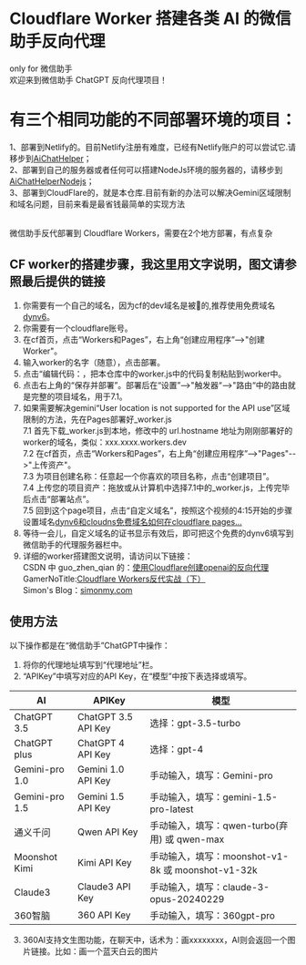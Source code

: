 # Cloudflare Worker 搭建各类 AI 的微信助手反向代理 
only for 微信助手<br>
欢迎来到微信助手 ChatGPT 反向代理项目！<br>

# 有三个相同功能的不同部署环境的项目：
1、部署到Netlify的。目前Netlify注册有难度，已经有Netlify账户的可以尝试它.请移步到[AiChatHelper](https://github.com/GeekinGH/AiChatHelper)；<br>
2、部署到自己的服务器或者任何可以搭建NodeJs环境的服务器的，请移步到[AiChatHelperNodejs](https://github.com/GeekinGH/AiChatHelperNodejs)；<br>
3、部署到CloudFlare的，就是本仓库.目前有新的办法可以解决Gemini区域限制和域名问题，目前来看是最省钱最简单的实现方法<br>
<br>

微信助手反代部署到 Cloudflare Workers，需要在2个地方部署，有点复杂
## CF worker的搭建步骤，我这里用文字说明，图文请参照最后提供的链接
1. 你需要有一个自己的域名，因为cf的dev域名是被🧱的,推荐使用免费域名[dynv6](https://dynv6.com)。
2. 你需要有一个cloudflare账号。
3. 在cf首页，点击“Workers和Pages”，右上角“创建应用程序”-->"创建Worker"。
4. 输入worker的名字（随意），点击部署。
5. 点击“编辑代码：，把本仓库中的worker.js中的代码复制粘贴到worker中。
6. 点击右上角的“保存并部署”。部署后在“设置”-->"触发器“-->"路由“中的路由就是完整的项目域名，用于7.1。
7. 如果需要解决gemini“User location is not supported for the API use”区域限制的方法，先在Pages部署好_worker.js<br>
   7.1 首先下载_worker.js到本地，修改中的 url.hostname 地址为刚刚部署好的worker的域名，类似：xxx.xxxx.workers.dev<br>
   7.2 在cf首页，点击“Workers和Pages”，右上角“创建应用程序”-->"Pages"-->"上传资产"。<br>
   7.3 为项目创建名称：任意起一个你喜欢的项目名称，点击“创建项目”。<br>
   7.4 上传您的项目资产：拖放或从计算机中选择7.1中的_worker.js，上传完毕后点击“部署站点”。<br>
   7.5 回到这个page项目，点击“自定义域名”，按照这个视频的4:15开始的步骤设置域名[dynv6和cloudns免费域名如何在cloudflare pages...](https://www.youtube.com/watch?v=s-BIB4eyQRM)<br> 
8. 等待一会儿，自定义域名的证书显示有效后，即可把这个免费的dynv6填写到微信助手的代理服务器栏中。
9. 详细的worker搭建图文说明，请访问以下链接：<br>
CSDN 中 guo_zhen_qian 的：[使用Cloudflare创建openai的反向代理](https://blog.csdn.net/guo_zhen_qian/article/details/134957351)<br>
GamerNoTitle:[Cloudflare Workers反代实战（下）](https://bili33.top/posts/Cloudflare-Workers-Section2/)<br>
Simon's Blog：[simonmy.com](https://simonmy.com/posts/使用netlify反向代理google-palm-api.html)<br>

## 使用方法
以下操作都是在“微信助手”ChatGPT中操作：
1. 将你的代理地址填写到“代理地址”栏。
2. “APIKey”中填写对应的API Key，在“模型”中按下表选择或填写。

| AI       | APIKey      | 模型            |
|-----------|-------------|-----------------|
| ChatGPT 3.5  | ChatGPT 3.5 API Key | 选择：gpt-3.5-turbo |
| ChatGPT plus  | ChatGPT 4 API Key | 选择：gpt-4 |
| Gemini-pro 1.0 | Gemini 1.0 API Key | 手动输入，填写：Gemini-pro |
| Gemini-pro 1.5 | Gemini 1.5 API Key | 手动输入，填写：gemini-1.5-pro-latest |
| 通义千问   | Qwen API Key | 手动输入，填写：qwen-turbo(弃用) 或 qwen-max |
| Moonshot Kimi | Kimi API Key  | 手动输入，填写：moonshot-v1-8k 或 moonshot-v1-32k |
| Claude3   | Claude3 API Key | 手动输入，填写：claude-3-opus-20240229 | 
| 360智脑   | 360 API Key | 手动输入，填写：360gpt-pro |
3. 360AI支持文生图功能，在聊天中，话术为：画xxxxxxxx，AI则会返回一个图片链接。比如：画一个蓝天白云的图片

